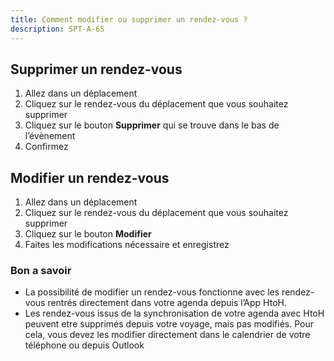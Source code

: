 ```yaml
---
title: Comment modifier ou supprimer un rendez-vous ?
description: SPT-A-65
---
```


## Supprimer un rendez-vous

1. Allez dans un déplacement
2. Cliquez sur le rendez-vous du déplacement que vous souhaitez supprimer
3. Cliquez sur le bouton **Supprimer** qui se trouve dans le bas de l’évènement
4. Confirmez

## Modifier un rendez-vous

1. Allez dans un déplacement
2. Cliquez sur le rendez-vous du déplacement que vous souhaitez supprimer
3. Cliquez sur le bouton **Modifier**
4. Faites les modifications nécessaire et enregistrez

### Bon a savoir

* La possibilité de modifier un rendez-vous fonctionne avec les rendez-vous rentrés directement dans votre agenda depuis l’App HtoH.
* Les rendez-vous issus de la synchronisation de votre agenda avec HtoH peuvent etre supprimés depuis votre voyage, mais pas modifiés. Pour cela, vous devez les modifier directement dans le calendrier de votre téléphone ou depuis Outlook